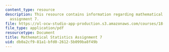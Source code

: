 ```yaml
---
content_type: resource
description: This resource contains information regarding mathematical statistics,
  assignment 7.
file: https://ol-ocw-studio-app-production.s3.amazonaws.com/courses/18-655-mathematical-statistics-spring-2016/db0a2cf981a1bfd026125b099ba8f49b_MIT18_655S16_ProblemSet_7.pdf
file_type: application/pdf
resourcetype: Document
title: Mathematical Statistics Assignment 7
uid: db0a2cf9-81a1-bfd0-2612-5b099ba8f49b
---
```

